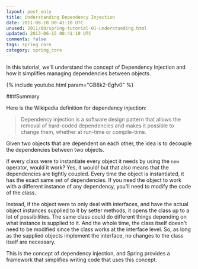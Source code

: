 ```yaml
---           
layout: post_only
title: Understanding Dependency Injection
date: 2011-08-10 00:41:10 UTC
unused: 2011/08/spring-tutorial-01-understanding.html
updated: 2013-06-15 00:41:10 UTC
comments: false
tags: spring core
category: spring_core
---
```


In this tutorial, we'll understand the concept of Dependency Injection and how it simplifies managing dependencies between objects.

{% include youtube.html param="GB8k2-Egfv0" %}

###Summary

Here is the Wikipedia definition for dependency injection:

> Dependency injection is a software design pattern that allows the removal of hard-coded dependencies and makes it possible to change them, whether at run-time or compile-time.

Given two objects that are dependent on each other, the idea is to decouple the dependencies between two objects. 

If every class were to instantiate every object it needs by using the `new` operator, would it work? Yes, it would! but that also means that the dependencies are tightly coupled. Every time the object is instantiated, it has the exact same set of dependencies. If you need the object to work with a different instance of any dependency, you'll need to modify the code of the class.

Instead, if the object were to only deal with interfaces, and have the actual object instances supplied to it by setter methods, it opens the class up to a lot of possibilities. The same class could do different things depending on what instance is supplied to it. And the whole time, the class itself doesn't need to be modified since the class works at the interface level. So, as long as the supplied objects implement the interface, no changes to the class itself are necessary.

This is the concept of dependency injection, and Spring provides a framework that simplifies writing code that uses this concept.